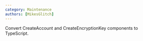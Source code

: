 ```yaml
---
category: Maintenance
authors: [MikesGlitch]
---
```


Convert CreateAccount and CreateEncryptionKey components to TypeScript.
